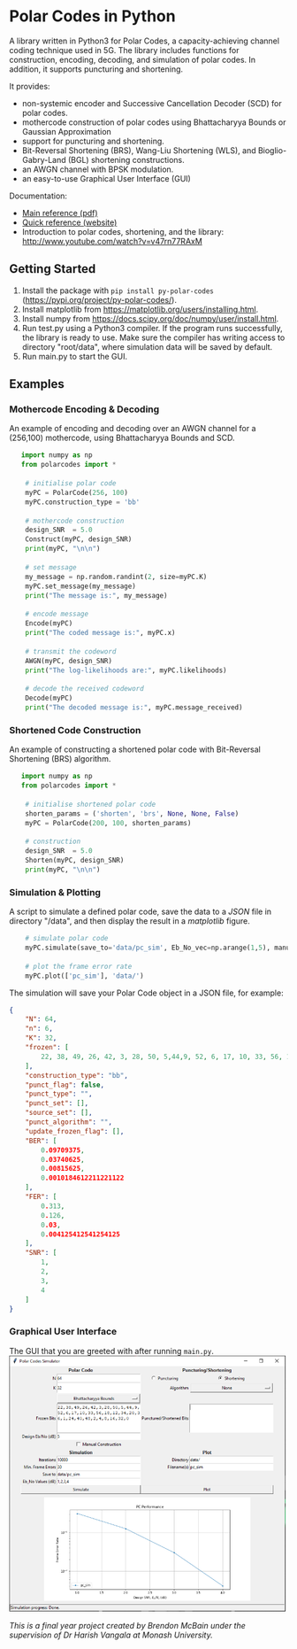 # Polar Codes in Python

A library written in Python3 for Polar Codes, a capacity-achieving channel coding technique used in 5G. The library includes functions for construction, encoding, decoding, and simulation of polar codes. In addition, it supports puncturing and shortening.

It provides:
 - non-systemic encoder and Successive Cancellation Decoder (SCD) for polar codes.
 - mothercode construction of polar codes using Bhattacharyya Bounds or Gaussian Approximation
 - support for puncturing and shortening.
 - Bit-Reversal Shortening (BRS), Wang-Liu Shortening (WLS), and Bioglio-Gabry-Land (BGL) shortening constructions.
 - an AWGN channel with BPSK modulation.
 - an easy-to-use Graphical User Interface (GUI)
 
Documentation:
 - [Main reference (pdf)](https://github.com/mcba1n/polar-codes/blob/master/Main_Reference.pdf)
 - [Quick reference (website)](https://mcba1n.github.io/polar-codes-docs/)
 - Introduction to polar codes, shortening, and the library: http://www.youtube.com/watch?v=v47rn77RAxM
 
## Getting Started

1. Install the package with
    `pip install py-polar-codes` (https://pypi.org/project/py-polar-codes/).
2. Install matplotlib from https://matplotlib.org/users/installing.html.
3. Install numpy from https://docs.scipy.org/doc/numpy/user/install.html.
4. Run test.py using a Python3 compiler. If the program runs successfully, the library is ready to use. Make sure the compiler has writing access to directory "root/data", where simulation data will be saved by default.
5. Run main.py to start the GUI.

## Examples
### Mothercode Encoding & Decoding
An example of encoding and decoding over an AWGN channel for a (256,100) mothercode, using Bhattacharyya Bounds and SCD.

```python
   import numpy as np
   from polarcodes import *

    # initialise polar code
    myPC = PolarCode(256, 100)
    myPC.construction_type = 'bb'
    
    # mothercode construction
    design_SNR  = 5.0
    Construct(myPC, design_SNR)
    print(myPC, "\n\n")
    
    # set message
    my_message = np.random.randint(2, size=myPC.K)
    myPC.set_message(my_message)
    print("The message is:", my_message)
    
    # encode message
    Encode(myPC)
    print("The coded message is:", myPC.x)
    
    # transmit the codeword
    AWGN(myPC, design_SNR)
    print("The log-likelihoods are:", myPC.likelihoods)
    
    # decode the received codeword
    Decode(myPC)
    print("The decoded message is:", myPC.message_received)
```

### Shortened Code Construction
An example of constructing a shortened polar code with Bit-Reversal Shortening (BRS) algorithm.

```python
   import numpy as np
   from polarcodes import *

    # initialise shortened polar code
    shorten_params = ('shorten', 'brs', None, None, False)
    myPC = PolarCode(200, 100, shorten_params)
    
    # construction
    design_SNR  = 5.0
    Shorten(myPC, design_SNR)
    print(myPC, "\n\n")
```

### Simulation & Plotting
A script to simulate a defined polar code, save the data to a *JSON* file in directory "/data", and then display the result in a *matplotlib* figure.

```python
    # simulate polar code 
    myPC.simulate(save_to='data/pc_sim', Eb_No_vec=np.arange(1,5), manual_const_flag=True)
    
    # plot the frame error rate
    myPC.plot(['pc_sim'], 'data/')
```

The simulation will save your Polar Code object in a JSON file, for example:
```JSON
{
    "N": 64,
    "n": 6,
    "K": 32,
    "frozen": [
        22, 38, 49, 26, 42, 3, 28, 50, 5,44,9, 52, 6, 17, 10, 33, 56, 18, 12, 34, 20, 36, 1, 24, 40, 48, 2, 4, 8, 16, 32, 0
    ],
    "construction_type": "bb",
    "punct_flag": false,
    "punct_type": "",
    "punct_set": [],
    "source_set": [],
    "punct_algorithm": "",
    "update_frozen_flag": [],
    "BER": [
        0.09709375,
        0.03740625,
        0.00815625,
        0.0010184612211221122
    ],
    "FER": [
        0.313,
        0.126,
        0.03,
        0.004125412541254125
    ],
    "SNR": [
        1,
        2,
        3,
        4
    ]
}
```

### Graphical User Interface
The GUI that you are greeted with after running `main.py`.
<br/><img src="GUI_example.PNG" width="500">

*This is a final year project created by Brendon McBain under the supervision of Dr Harish Vangala at Monash University.*
